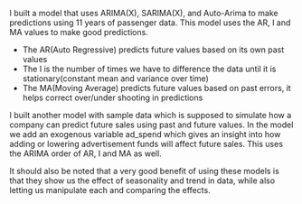 I built a model that uses ARIMA(X), SARIMA(X), and Auto-Arima to make predictions using 11 years of passenger data. This model uses the AR, I and MA values to make good predictions.
- The AR(Auto Regressive) predicts future values based on its own past values
- The I is the number of times we have to difference the data until it is stationary(constant mean and variance over time)
- The MA(Moving Average) predicts future values based on past errors, it helps correct over/under shooting in predictions

I built another model with sample data which is supposed to simulate how a company can predict future sales using past and future values. 
In the model we add an exogenous variable ad_spend which gives an insight into how adding or lowering advertisement funds will affect future sales. This uses the ARIMA order of AR, I and MA as well.

It should also be noted that a very good benefit of using these models is that they show us the effect of seasonality and trend in data, while also letting us manipulate each and comparing the effects.
